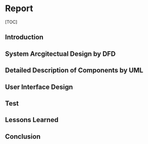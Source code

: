 # Report

[TOC]

##  Introduction



## System Arcgitectual Design by DFD

##  Detailed Description of Components by UML

## User Interface Design

##  Test

##  Lessons Learned

##  Conclusion


